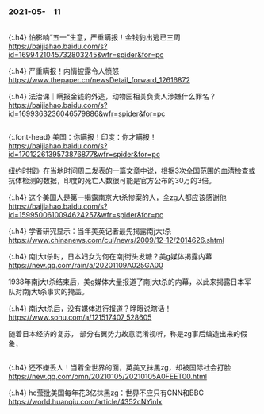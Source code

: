 ### 2021-05-　11
```note
```

{:.h4}
怕影响“五一”生意，严重瞒报！金钱豹出逃已三周
<br>[
https://baijiahao.baidu.com/s?id=1699421045732803245&wfr=spider&for=pc
](
https://baijiahao.baidu.com/s?id=1699421045732803245&wfr=spider&for=pc
)

{:.h4}
严重瞒报！内情披露令人愤怒
<br>[
https://www.thepaper.cn/newsDetail_forward_12616872
](
https://www.thepaper.cn/newsDetail_forward_12616872
)

{:.h4}
法治课｜瞒报金钱豹外逃，动物园相关负责人涉嫌什么罪名？
<br>[
https://baijiahao.baidu.com/s?id=1699363236046579886&wfr=spider&for=pc
](
https://baijiahao.baidu.com/s?id=1699363236046579886&wfr=spider&for=pc
)
```tip
```

{:.font-head}
美国：你瞒报！印度：你才瞒报！
<br>[
https://baijiahao.baidu.com/s?id=1701226139573876877&wfr=spider&for=pc
](
https://baijiahao.baidu.com/s?id=1701226139573876877&wfr=spider&for=pc
)

纽约时报》在当地时间周二发表的一篇文章中说，根据3次全国范围的血清检查或抗体检测的数据，印度的死亡人数很可能是官方公布的30万的3倍。

{:.h4}
这个美国人是第一揭露南京大t杀惨案的人，全zg人都应该感谢他
<br>[
https://baijiahao.baidu.com/s?id=1599500610094624257&wfr=spider&for=pc
](
https://baijiahao.baidu.com/s?id=1599500610094624257&wfr=spider&for=pc
)

{:.h4}
学者研究显示：当年美英记者最先揭露南j大t杀
<br>[
https://www.chinanews.com/cul/news/2009/12-12/2014626.shtml
](
https://www.chinanews.com/cul/news/2009/12-12/2014626.shtml
)

{:.h4}
南j大t杀时，日本妇女为何在南j街头发糖？美g媒体揭露内幕
<br>[
https://new.qq.com/rain/a/20201109A025GA00
](
https://new.qq.com/rain/a/20201109A025GA00
)

1938年南j大t杀结束后，美g媒体大量报道了南j大t杀的内幕，以此来揭露日本军队对南j大t杀事实的掩盖。

{:.h4}
南j大t杀后，没有媒体进行报道？睁眼说瞎话！
<br>[
https://www.sohu.com/a/121517407_528605
](
https://www.sohu.com/a/121517407_528605
)

随着日本经济的复苏，
部分右翼势力故意混淆视听，称是zg事后编造出来的假象，

```note
```

{:.h4}
还不嫌丢人！当着全世界的面，英美又抹黑zg，却被国际社会打脸
<br>[
https://new.qq.com/omn/20210105/20210105A0FEET00.html
](
https://new.qq.com/omn/20210105/20210105A0FEET00.html
)

{:.h4}
hc莹批美国每年花3亿抹黑zg：世界不应只有CNN和BBC
<br>[
https://world.huanqiu.com/article/4352cNYinlx
](
https://world.huanqiu.com/article/4352cNYinlx
)
